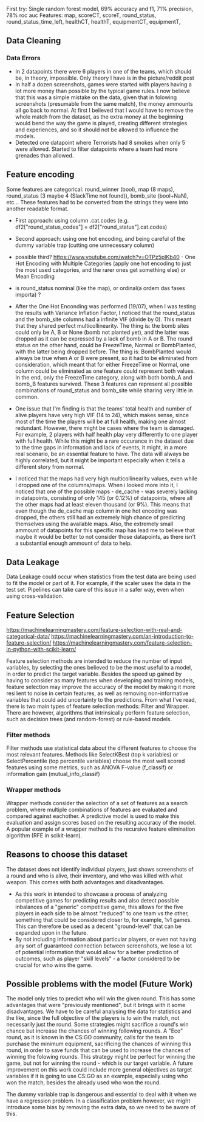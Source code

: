 
First try: Single random forest model, 69% accuracy and f1, 71% precision, 78% roc auc
    Features: map, scoreCT, scoreT, round_status, round_status_time_left, healthCT, healthT, equipmentCT, equipmentT,


## Data Cleaning

### Data Errors

 - In 2 datapoints there were 6 players in one of the teams, which should be, in theory, impossible. Only theory I have is in the picture/reddit post
 - In half a dozen screenshots, games were started with players having a lot more money than possible by the typical game rules. I now believe that this was a simple mistake on the data, given that in folowing screenshots (presumable from the same match), the money ammounts all go back to normal. At first I believed that I would have to remove the whole match from the dataset, as the extra money at the beginning would bend the way the game is played, creating different strategies and experiences, and so it should not be allowed to influence the models.
 - Detected one datapoint where Terrorists had 8 smokes when only 5 were allowed. Started to filter datapoints where a team had more grenades than allowed.

## Feature encoding

Some features are categorical: round_winner (bool), map (8 maps), round_status (3 maybe 4 (SlackTime not found)), bomb_site (bool+NaN), etc...
These features had to be converted from the strings they were into another readable format.

 - First approach: using column .cat.codes (e.g. df2["round_status_codes"] = df2["round_status"].cat.codes)
 - Second approach: using one hot encoding, and being careful of the dummy variable trap (cutting one unnecessary column)
 - possible third? https://www.youtube.com/watch?v=OTPz5plKb40 - One Hot Encoding with Multiple Categories (apply one hot encoding to just the most used categories, and the rarer ones get something else) or Mean Encoding

 - is round_status nominal (like the map), or ordinal(a ordem das fases importa) ?

 - After the One Hot Enconding was performed (19/07), when I was testing the results with Variance Inflation Factor, I noticed that the round_status and the bomb_site columns had a infinite VIF (divide by 0). This meant that they shared perfect multicollinearity. The thing is: the bomb sites could only be A, B or None (bomb not planted yet), and the latter was dropped as it can be expressed by a lack of bomb in A or B. The round status on the other hand, could be FreezeTime, Normal or BombPlanted, with the latter being dropped before.
 The thing is: BombPlanted would always be true when A or B were present, so it had to be eliminated from consideration, which meant that for either FreezeTime or Normal, one column could be eliminated as one feature could represent both values. In the end, only the FreezeTime category, along with both bomb_A and bomb_B features survived. These 3 features can represent all possible combinations of round_status and bomb_site while sharing very little in common.

 - One issue that I'm finding is that the teams' total health and number of alive players have very high VIF (14 to 24), which makes sense, since most of the time the players will be at full health, making one almost redundant. However, there might be cases where the team is damaged. For example, 2 players with half health play very differently to one player with full health. While this might be a rare occurance in the dataset due to the time gaps in information and lack of events, it might, in a more real scenario, be an essential feature to have. The data will always be highly correlated, but it might be important especially when it tells a different story from normal.

 - I noticed that the maps had very high multicollinearity values, even while I dropped one of the columns/maps. When i looked more into it, I noticed that one of the possible maps - de_cache - was severely lacking in datapoints, consisting of only 145 (or 0.12%) of datapoints, where all the other maps had at least eleven thousand (or 9%). This means that even though the de_cache map column in one hot encoding was dropped, the others still had an extremely high chance of predicting themselves using the available maps. Also, the extremely small ammount of datapoints for this specific map has lead me to believe that maybe it would be better to not consider those datapoints, as there isn't a substantial enough ammount of data to help.


## Data Leakage
Data Leakage could occur when statistics from the test data are being used to fit the model or part of it. For example, if the scaler uses the data in the test set.
Pipelines can take care of this issue in a safer way, even when using cross-validation.


## Feature Selection
https://machinelearningmastery.com/feature-selection-with-real-and-categorical-data/
https://machinelearningmastery.com/an-introduction-to-feature-selection/
https://machinelearningmastery.com/feature-selection-in-python-with-scikit-learn/

Feature selection methods are intended to reduce the number of input variables, by selecting the ones believed to be the most useful to a model, in order to predict the target variable.
Besides the speed up gained by having to consider as many features when developing and training models, feature selection may improve the accuracy of the model by making it more resilient to noise in certain features, as well as removing non-informative variables that could add uncertainty to the predictions.
From what I've read, there is two main types of feature selection methods: Filter and Wrapper.
There are however, algorithms that intrinsically perform feature selection, such as decision trees (and random-forest) or rule-based models.

### Filter methods
Filter methods use statistical data about the different features to choose the most relevant features. Methods like SelectKBest (top k variables) or SelectPercentile (top percentile variables) choose the most well scored features using some metrics, such as ANOVA F-value (f_classif) or information gain (mutual_info_classif)

### Wrapper methods
Wrapper methods consider the selection of a set of features as a search problem, where multiple combinations of features are evaluated and compared against eachother. A predictive model is used to make this evaluation and assign scores based on the resulting accuracy of the model. 
A popular example of a wrapper method is the recursive feature elimination algorithm (RFE in scikit-learn).



## Reasons to choose this dataset
The dataset does not identify individual players, just shows screenshots of a round and who is alive, their inventory, and who was killed with what weapon.
This comes with both advantages and disadvantages. 
- As this work in intended to showcase a process of analyzing competitive games for predicting results and also detect possible inbalances of a "generic" competitive game, this allows for the five players in each side to be almost "reduced" to one team vs the other, something that could be considered closer to, for example, 1v1 games. This can therefore be used as a decent "ground-level" that can be expanded upon in the future.
- By not including information about particular players, or even not having any sort of guaranteed connection between screenshots, we lose a lot of potential information that would allow for a better prediction of outcomes, such as player "skill levels" - a factor considered to be crucial for who wins the game.

## Possible problems with the model (Future Work)
The model only tries to predict who will win the given round. This has some advantages that were "previously mentioned", but it brings with it some disadvantages.
We have to be careful analysing the data for statistics and the like, since the full objective of the players is to win the match, not necessarily just the round. Some strategies might sacrifice a round's win chance but increase the chances of winning following rounds. A "Eco" round, as it is known in the CS:GO community, calls for the team to purchase the minimum equipment, sacrificing the chances of winning this round, in order to save funds that can be used to increase the chances of winning the folowing rounds. This strategy might be perfect for winning the game, but not for winning the round - which is our target variable.
A future improvement on this work could include more general objectives as target variables if it is going to use CS:GO as an example, especially using who won the match, besides the already used who won the round.


The dummy variable trap is dangerous and essential to deal with it when we have a regression problem. In a classification problem however, we might introduce some bias by removing the extra data, so we need to be aware of this.